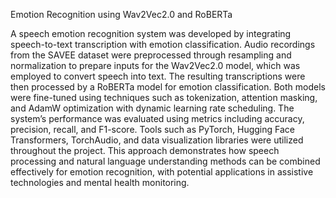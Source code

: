 Emotion Recognition using Wav2Vec2.0 and RoBERTa

A speech emotion recognition system was developed by integrating speech-to-text transcription with emotion classification. Audio recordings from the SAVEE dataset were preprocessed through resampling and normalization to prepare inputs for the Wav2Vec2.0 model, which was employed to convert speech into text. The resulting transcriptions were then processed by a RoBERTa model for emotion classification. Both models were fine-tuned using techniques such as tokenization, attention masking, and AdamW optimization with dynamic learning rate scheduling. The system’s performance was evaluated using metrics including accuracy, precision, recall, and F1-score. Tools such as PyTorch, Hugging Face Transformers, TorchAudio, and data visualization libraries were utilized throughout the project. This approach demonstrates how speech processing and natural language understanding methods can be combined effectively for emotion recognition, with potential applications in assistive technologies and mental health monitoring.
